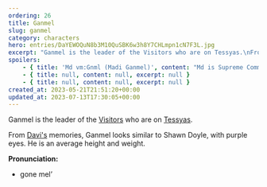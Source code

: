 ```yaml
---
ordering: 26
title: Ganmel
slug: ganmel
category: characters
hero: entries/DaYEWOQuN8b3M10QuSBK6w3h8Y7CHLmpn1cN7F3L.jpg
excerpt: "Ganmel is the leader of the Visitors who are on Tessyas.\nFrom Davi's memories, Ganmel looks similar..."
spoilers:
    - { title: 'Md vm:Gnml (Madi Ganmel)', content: "Md is Supreme Commander of the [Gaian](/category/organizations/visitors) [Integration](/category/organizations/integrators). He was born in an unknown year on [Gaia](/category/planets-cities/gaia).\r\n\r\nMd used [dielsis](/category/tech-futurism/dielsis) powers to burst all the blood vessels in [Agent ir:Kwy's](/category/characters/jacquan-koliss) brain after his failure on [273B](/category/planets-cities/malecht).\r\n\r\nFrom [Davi's](/category/characters/davi) memories, Md looks similar to Shawn Doyle, with purple eyes. He is an average height and weight.\r\n\r\n**Pronunciation:**\r\n- mah’ dee\r\n- veem \\[nasal dental click\\]\r\n- gone mel’", excerpt: "Md is Supreme Commander of the Gaian Integration. He was born in an unknown year on Gaia.\nMd used di..." }
    - { title: null, content: null, excerpt: null }
    - { title: null, content: null, excerpt: null }
created_at: 2023-05-21T21:51:20+00:00
updated_at: 2023-07-13T17:30:05+00:00
---
```

Ganmel is the leader of the [Visitors](/category/organizations/visitors) who are on [Tessyas](/category/planets-cities/tessyas).

From [Davi's](/category/characters/davi) memories, Ganmel looks similar to Shawn Doyle, with purple eyes. He is an average height and weight.

**Pronunciation:**
- gone mel’